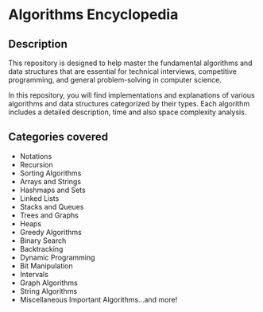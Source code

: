 # Algorithms Encyclopedia
## Description
This repository is designed to help master the fundamental algorithms and data structures that are essential for technical interviews, competitive programming, and general problem-solving in computer science.

In this repository, you will find implementations and explanations of various algorithms and data structures categorized by their types. Each algorithm includes a detailed description, time and also space complexity analysis.

## Categories covered
* Notations
* Recursion
* Sorting Algorithms
* Arrays and Strings
* Hashmaps and Sets
* Linked Lists
* Stacks and Queues
* Trees and Graphs
* Heaps
* Greedy Algorithms
* Binary Search
* Backtracking
* Dynamic Programming
* Bit Manipulation
* Intervals
* Graph Algorithms
* String Algorithms
* Miscellaneous Important Algorithms...and more!
